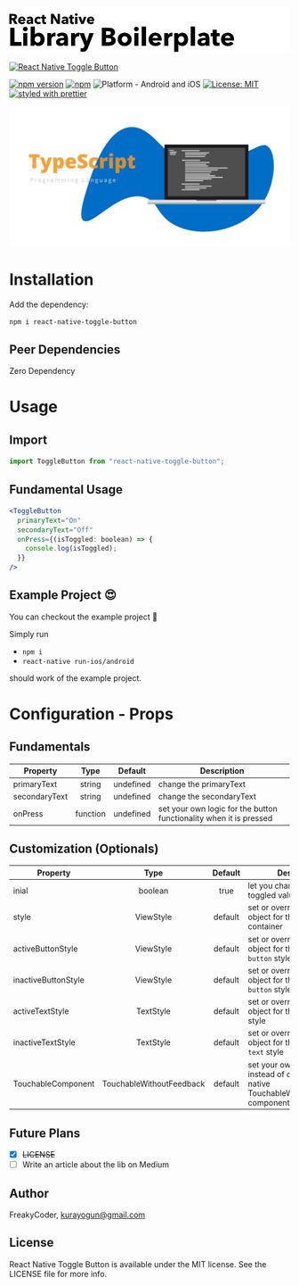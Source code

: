 <img alt="React Native Toggle Button" src="assets/logo.png" width="1050"/>

[![React Native Toggle Button](https://img.shields.io/badge/-Extremely%20easy%20to%20create%20a%20React%20Native%20Component%20Library%20with%20both%20Stateful%20and%20Functional%20Component%20Examples-orange?style=for-the-badge)](https://github.com/WrathChaos/react-native-toggle-button)

[![npm version](https://img.shields.io/npm/v/react-native-toggle-button.svg?style=for-the-badge)](https://www.npmjs.com/package/react-native-toggle-button)
[![npm](https://img.shields.io/npm/dt/react-native-toggle-button.svg?style=for-the-badge)](https://www.npmjs.com/package/react-native-toggle-button)
![Platform - Android and iOS](https://img.shields.io/badge/platform-Android%20%7C%20iOS-blue.svg?style=for-the-badge)
[![License: MIT](https://img.shields.io/badge/License-MIT-green.svg?style=for-the-badge)](https://opensource.org/licenses/MIT)
[![styled with prettier](https://img.shields.io/badge/styled_with-prettier-ff69b4.svg?style=for-the-badge)](https://github.com/prettier/prettier)

<p align="center">
  <img alt="React Native Toggle Button"
        src="assets/Screenshots/typescript.jpg" />
</p>

# Installation

Add the dependency:

```bash
npm i react-native-toggle-button
```

## Peer Dependencies

Zero Dependency

# Usage

## Import

```jsx
import ToggleButton from "react-native-toggle-button";
```

## Fundamental Usage

```jsx
<ToggleButton
  primaryText="On"
  secondaryText="Off"
  onPress={(isToggled: boolean) => {
    console.log(isToggled);
  }}
/>
```

## Example Project 😍

You can checkout the example project 🥰

Simply run

- `npm i`
- `react-native run-ios/android`

should work of the example project.

# Configuration - Props

## Fundamentals

| Property      |   Type   |  Default  | Description                                                        |
| ------------- | :------: | :-------: | ------------------------------------------------------------------ |
| primaryText   |  string  | undefined | change the primaryText                                             |
| secondaryText |  string  | undefined | change the secondaryText                                           |
| onPress       | function | undefined | set your own logic for the button functionality when it is pressed |

## Customization (Optionals)

| Property            |           Type           | Default | Description                                                                               |
| ------------------- | :----------------------: | :-----: | ----------------------------------------------------------------------------------------- |
| inial               |         boolean          |  true   | let you change the initial toggled value                                                  |
| style               |        ViewStyle         | default | set or override the style object for the main container                                   |
| activeButtonStyle   |        ViewStyle         | default | set or override the style object for the `active button` style                            |
| inactiveButtonStyle |        ViewStyle         | default | set or override the style object for the `inactive button` style                          |
| activeTextStyle     |        TextStyle         | default | set or override the style object for the `active text` style                              |
| inactiveTextStyle   |        TextStyle         | default | set or override the style object for the `inactive text` style                            |
| TouchableComponent  | TouchableWithoutFeedback | default | set your own component instead of default react-native TouchableWithoutFeedback component |

## Future Plans

- [x] ~~LICENSE~~
- [ ] Write an article about the lib on Medium

## Author

FreakyCoder, kurayogun@gmail.com

## License

React Native Toggle Button is available under the MIT license. See the LICENSE file for more info.
